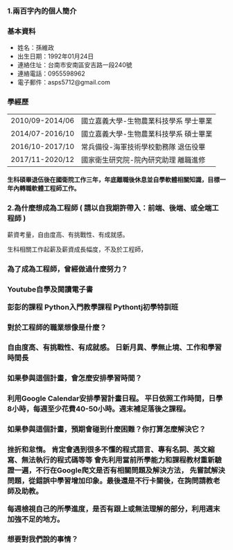 
<html>
<body>
     <h3>1.兩百字內的個人簡介</h3>
     <h3>基本資料</h3> 
     <ul>
          <li>姓名：孫維政</li>
          <li>出生日期：1992年01月24日</li>
          <li>連絡住址：台南市安南區安吉路一段240號</li>
          <li>連絡電話：0955598962</li>
          <li>電子郵件：asps5712@gmail.com</li>
     </ul>
     <h3>學經歷</h3>
     <table>
          <tr>
               <td>2010/09-2014/06</td>
               <td>國立嘉義大學-生物農業科技學系 學士畢業</td>
          </tr>
          <tr>
               <td>2014/07-2016/10</td>
               <td>國立嘉義大學-生物農業科技學系 碩士畢業</td>
          </tr>
          <tr>
               <td>2016/10-2017/10</td>
               <td>常兵備役-海軍技術學校勤務隊 退伍役畢</td>
          </tr>
          <tr>
               <td>2017/11-2020/12</td>
               <td>國家衛生研究院-院內研究助理 離職進修</td>
          </tr>
     </table>
     <h4>生科碩畢退伍後在國衛院工作三年，年底離職後休息並自學軟體相關知識，目標一年內轉職軟體工程師工作。</h4>
     <h3>2.為什麼想成為工程師 ( 請以自我期許帶入：前端、後端、或全端工程師 )</h3>

薪資考量，自由度高、有挑戰性、有成就感。

生科相關工作起薪及薪資成長幅度，不及於工程師，



<h3>為了成為工程師，曾經做過什麼努力？<h3>


Youtube自學及閱讀電子書   

彭彭的課程 Python入門教學課程
Pythontj初學特訓班

  
<h3>對於工程師的職業想像是什麼？<h3>

自由度高、有挑戰性、有成就感。
日新月異、學無止境、工作和學習時間長

<h3>如果參與這個計畫，會怎麼安排學習時間？<h3>

利用Google Calendar安排學習計畫日程。
平日依照工作時間，日學8小時，每週至少花費40-50小時。週末補足落後之課程。


<h3>如果參與這個計畫，預期會碰到什麼困難？你打算怎麼解決它？<h3>

挫折和怠惰。
肯定會遇到很多不懂的程式語言、專有名詞、英文縮寫、無法執行的程式碼等等
會先利用當前所學能力和課程教材重新驗證一遍，不行在Google爬文是否有相關問題及解決方法，
先嘗試解決問題，從錯誤中學習增加印象。最後還是不行卡關後，在詢問請教老師及助教。

每週檢視自己的所學進度，是否有跟上或無法理解的部分，利用週末加強不足的地方。



<h3>想要對我們說的事情？<h3>

</body>
</html>
